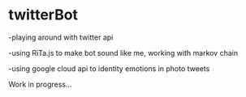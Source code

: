 # twitterBot

-playing around with twitter api

-using RiTa.js to make bot sound like me, working with markov chain

-using google cloud api to identity emotions in photo tweets

Work in progress...
